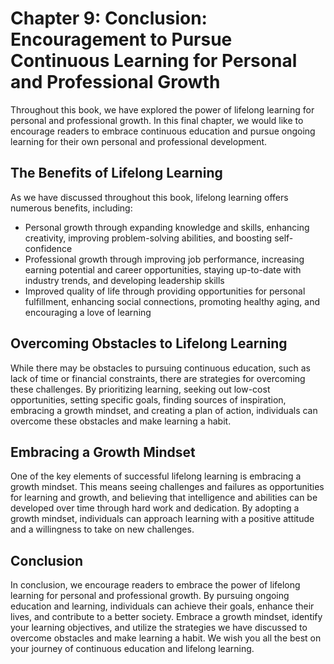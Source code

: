 Chapter 9: Conclusion: Encouragement to Pursue Continuous Learning for Personal and Professional Growth
=======================================================================================================

Throughout this book, we have explored the power of lifelong learning for personal and professional growth. In this final chapter, we would like to encourage readers to embrace continuous education and pursue ongoing learning for their own personal and professional development.

The Benefits of Lifelong Learning
---------------------------------

As we have discussed throughout this book, lifelong learning offers numerous benefits, including:

* Personal growth through expanding knowledge and skills, enhancing creativity, improving problem-solving abilities, and boosting self-confidence
* Professional growth through improving job performance, increasing earning potential and career opportunities, staying up-to-date with industry trends, and developing leadership skills
* Improved quality of life through providing opportunities for personal fulfillment, enhancing social connections, promoting healthy aging, and encouraging a love of learning

Overcoming Obstacles to Lifelong Learning
-----------------------------------------

While there may be obstacles to pursuing continuous education, such as lack of time or financial constraints, there are strategies for overcoming these challenges. By prioritizing learning, seeking out low-cost opportunities, setting specific goals, finding sources of inspiration, embracing a growth mindset, and creating a plan of action, individuals can overcome these obstacles and make learning a habit.

Embracing a Growth Mindset
--------------------------

One of the key elements of successful lifelong learning is embracing a growth mindset. This means seeing challenges and failures as opportunities for learning and growth, and believing that intelligence and abilities can be developed over time through hard work and dedication. By adopting a growth mindset, individuals can approach learning with a positive attitude and a willingness to take on new challenges.

Conclusion
----------

In conclusion, we encourage readers to embrace the power of lifelong learning for personal and professional growth. By pursuing ongoing education and learning, individuals can achieve their goals, enhance their lives, and contribute to a better society. Embrace a growth mindset, identify your learning objectives, and utilize the strategies we have discussed to overcome obstacles and make learning a habit. We wish you all the best on your journey of continuous education and lifelong learning.
